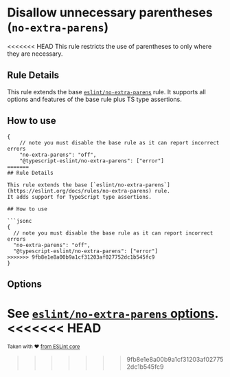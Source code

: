 # Disallow unnecessary parentheses (`no-extra-parens`)

<<<<<<< HEAD
This rule restricts the use of parentheses to only where they are necessary.

## Rule Details

This rule extends the base [`eslint/no-extra-parens`](https://eslint.org/docs/rules/no-extra-parens) rule.
It supports all options and features of the base rule plus TS type assertions.

## How to use

```cjson
{
    // note you must disable the base rule as it can report incorrect errors
    "no-extra-parens": "off",
    "@typescript-eslint/no-extra-parens": ["error"]
=======
## Rule Details

This rule extends the base [`eslint/no-extra-parens`](https://eslint.org/docs/rules/no-extra-parens) rule.
It adds support for TypeScript type assertions.

## How to use

```jsonc
{
  // note you must disable the base rule as it can report incorrect errors
  "no-extra-parens": "off",
  "@typescript-eslint/no-extra-parens": ["error"]
>>>>>>> 9fb8e1e8a00b9a1cf31203af027752dc1b545fc9
}
```

## Options

See [`eslint/no-extra-parens` options](https://eslint.org/docs/rules/no-extra-parens#options).
<<<<<<< HEAD
=======

<sup>Taken with ❤️ [from ESLint core](https://github.com/eslint/eslint/blob/master/docs/rules/no-extra-parens.md)</sup>
>>>>>>> 9fb8e1e8a00b9a1cf31203af027752dc1b545fc9
